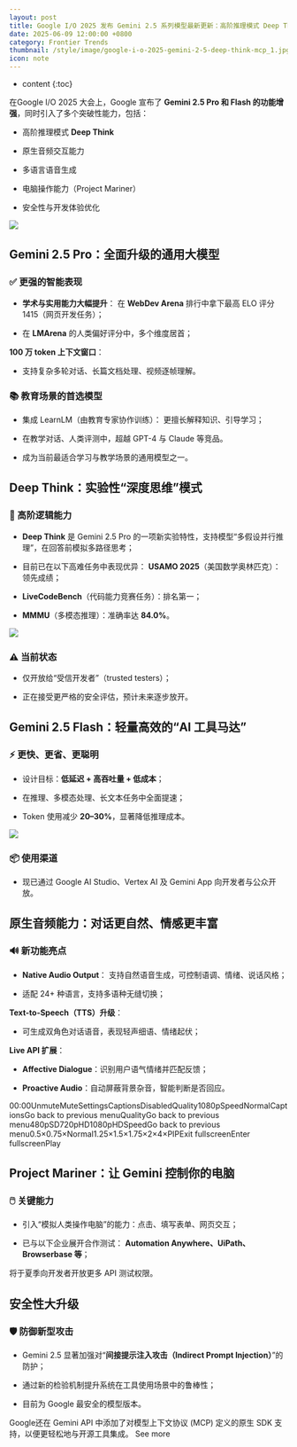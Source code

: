 ```yaml
---
layout: post
title: Google I/O 2025 发布 Gemini 2.5 系列模型最新更新：高阶推理模式 Deep Think 、原生音频交互、电脑操作能力、支持MCP...
date: 2025-06-09 12:00:00 +0800
category: Frontier Trends
thumbnail: /style/image/google-i-o-2025-gemini-2-5-deep-think-mcp_1.jpg
icon: note
---
```

* content
{:toc}

在Google I/O 2025 大会上，Google 宣布了 **Gemini 2.5 Pro 和 Flash 的功能增强**，同时引入了多个突破性能力，包括：

- 高阶推理模式 **Deep Think**

- 原生音频交互能力

- 多语言语音生成

- 电脑操作能力（Project Mariner）

- 安全性与开发体验优化

![](https://assets-v2.circle.so/hv5w2hc9u8evu8kqrqmj59qejmeg)
## Gemini 2.5 Pro：全面升级的通用大模型

### ✅ 更强的智能表现

- **学术与实用能力大幅提升**：
在 **WebDev Arena** 排行中拿下最高 ELO 评分 1415（网页开发任务）；

- 在 **LMArena** 的人类偏好评分中，多个维度居首；

**100 万 token 上下文窗口**：

- 支持复杂多轮对话、长篇文档处理、视频逐帧理解。

### 📚 教育场景的首选模型

- 集成 LearnLM（由教育专家协作训练）：
更擅长解释知识、引导学习；

- 在教学对话、人类评测中，超越 GPT-4 与 Claude 等竞品。

- 成为当前最适合学习与教学场景的通用模型之一。

## Deep Think：实验性“深度思维”模式

### 🧠 高阶逻辑能力

- **Deep Think** 是 Gemini 2.5 Pro 的一项新实验特性，支持模型“多假设并行推理”，在回答前模拟多路径思考；

- 目前已在以下高难任务中表现优异：
**USAMO 2025**（美国数学奥林匹克）：领先成绩；

- **LiveCodeBench**（代码能力竞赛任务）：排名第一；

- **MMMU**（多模态推理）：准确率达 **84.0%**。 

![](https://assets-v2.circle.so/pvfua0ppm3ghplallmfcigqotdl1)
### ⚠️ 当前状态

- 仅开放给“受信开发者”（trusted testers）；

- 正在接受更严格的安全评估，预计未来逐步放开。

## Gemini 2.5 Flash：轻量高效的“AI 工具马达”

### ⚡ 更快、更省、更聪明

- 设计目标：**低延迟 + 高吞吐量 + 低成本**；

- 在推理、多模态处理、长文本任务中全面提速；

- Token 使用减少 **20–30%**，显著降低推理成本。

![](https://assets-v2.circle.so/82gsc6ceven2s72axe1yb4qvmgg5)
### 📦 使用渠道

- 现已通过 Google AI Studio、Vertex AI 及 Gemini App 向开发者与公众开放。

## 原生音频能力：对话更自然、情感更丰富

### 🔊 新功能亮点

- **Native Audio Output**：
支持自然语音生成，可控制语调、情绪、说话风格；

- 适配 24+ 种语言，支持多语种无缝切换；

**Text-to-Speech（TTS）升级**：

- 可生成双角色对话语音，表现轻声细语、情绪起伏；

**Live API 扩展**：

- **Affective Dialogue**：识别用户语气情绪并匹配反馈；

- **Proactive Audio**：自动屏蔽背景杂音，智能判断是否回应。

00:00UnmuteMuteSettingsCaptionsDisabledQuality1080pSpeedNormalCaptionsGo back to previous menuQualityGo back to previous menu480pSD720pHD1080pHDSpeedGo back to previous menu0.5×0.75×Normal1.25×1.5×1.75×2×4×PIPExit fullscreenEnter fullscreenPlay
## Project Mariner：让 Gemini 控制你的电脑

### 🖱️ 关键能力

- 引入“模拟人类操作电脑”的能力：点击、填写表单、网页交互；

- 已与以下企业展开合作测试：
**Automation Anywhere、UiPath、Browserbase 等**；

将于夏季向开发者开放更多 API 测试权限。

## 安全性大升级

### 🛡️ 防御新型攻击

- Gemini 2.5 显著加强对“**间接提示注入攻击（Indirect Prompt Injection）**”的防护；

- 通过新的检验机制提升系统在工具使用场景中的鲁棒性；

- 目前为 Google 最安全的模型版本。

Google还在 Gemini API 中添加了对模型上下文协议 (MCP) 定义的原生 SDK 支持，以便更轻松地与开源工具集成。
See more